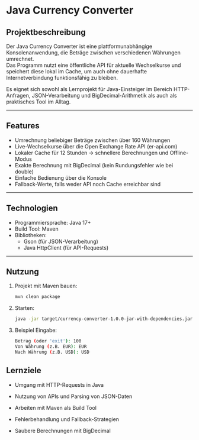 # Java Currency Converter

## Projektbeschreibung
Der Java Currency Converter ist eine plattformunabhängige Konsolenanwendung, die Beträge zwischen verschiedenen Währungen umrechnet.  
Das Programm nutzt eine öffentliche API für aktuelle Wechselkurse und speichert diese lokal im Cache, um auch ohne dauerhafte Internetverbindung funktionsfähig zu bleiben.  

Es eignet sich sowohl als Lernprojekt für Java-Einsteiger im Bereich HTTP-Anfragen, JSON-Verarbeitung und BigDecimal-Arithmetik als auch als praktisches Tool im Alltag.

---

## Features
- Umrechnung beliebiger Beträge zwischen über 160 Währungen  
- Live-Wechselkurse über die Open Exchange Rate API (er-api.com)  
- Lokaler Cache für 12 Stunden → schnellere Berechnungen und Offline-Modus  
- Exakte Berechnung mit BigDecimal (kein Rundungsfehler wie bei double)  
- Einfache Bedienung über die Konsole  
- Fallback-Werte, falls weder API noch Cache erreichbar sind  

---

## Technologien
- Programmiersprache: Java 17+  
- Build Tool: Maven  
- Bibliotheken:  
  - Gson (für JSON-Verarbeitung)  
  - Java HttpClient (für API-Requests)  

---

## Nutzung
1. Projekt mit Maven bauen:
   ```bash
   mvn clean package
2. Starten:
    ```bash
    java -jar target/currency-converter-1.0.0-jar-with-dependencies.jar
3. Beispiel Eingabe:
    ```bash
    Betrag (oder 'exit'): 100
    Von Währung (z.B. EUR): EUR
    Nach Währung (z.B. USD): USD

## Lernziele

- Umgang mit HTTP-Requests in Java

- Nutzung von APIs und Parsing von JSON-Daten

- Arbeiten mit Maven als Build Tool

- Fehlerbehandlung und Fallback-Strategien

- Saubere Berechnungen mit BigDecimal
